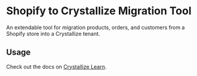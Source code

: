 # Shopify to Crystallize Migration Tool

An extendable tool for migration products, orders, and customers from a Shopify
store into a Crystallize tenant.

## Usage

Check out the docs on
[Crystallize Learn](https://crystallize.com/learn/open-source/migration/shopify-migration-script).
